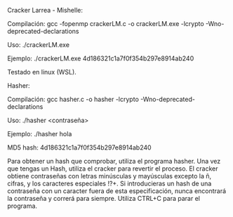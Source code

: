 Cracker Larrea - Mishelle:

Compilación: gcc -fopenmp crackerLM.c -o crackerLM.exe -lcrypto -Wno-deprecated-declarations

Uso: ./crackerLM.exe <hash>

Ejemplo: ./crackerLM.exe 4d186321c1a7f0f354b297e8914ab240

Testado en linux (WSL).


Hasher:

Compilación: gcc hasher.c -o hasher -lcrypto -Wno-deprecated-declarations

Uso: ./hasher <contraseña>

Ejemplo: ./hasher hola

MD5 hash: 4d186321c1a7f0f354b297e8914ab240


Para obtener un hash que comprobar, utiliza el programa hasher. Una vez que tengas un Hash, utiliza el cracker para revertir el proceso.
El cracker obtiene contraseñas con letras minúsculas y mayúsculas excepto la ñ, cifras, y los caracteres especiales !?+. Si introducieras un hash de una contraseña con un caracter fuera de esta especificación, nunca encontrará la contraseña y correrá para siempre. Utiliza CTRL+C para parar el programa. 
